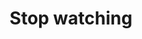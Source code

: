 ---
title: Stop watching
caption: <a href="https://swap.trove.tools/resource_rdx1ntew7tq2wj687j858e9g5zf9n9kz58wjdrlu4nz3yvln7ct3zawpmk+component_rdx1cp3dpcth4vtrags588vuxrx7c7st5zpledq2kmlx44u2g9h7mx9zwg">Get this NFT on TROVE.</a>
---